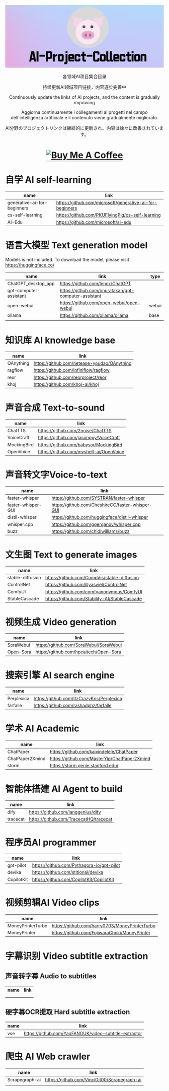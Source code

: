 ![](https://github.com/JambaHailar/AI-Project-Collection/blob/master/images/image1.jpg)

<p align="center">各领域AI项目集合目录</p>
<p align="center">持续更新AI领域项目链接，内容逐步完善中</p>
<p align="center">Continuously update the links of AI projects, and the content is gradually improving</p>
<p align="center">Aggiorna continuamente i collegamenti ai progetti nel campo dell'intelligenza artificiale e il contenuto viene gradualmente migliorato.</p>
<p align="center">AI分野のプロジェクトリンクは継続的に更新され、内容は徐々に改善されています。</p>

<h1 align="center"><a href="https://www.buymeacoffee.com/huaqiang11w" target="_blank"><img src="https://www.buymeacoffee.com/assets/img/custom_images/orange_img.png" alt="Buy Me A Coffee" style="height: 41px !important;width: 174px !important;box-shadow: 0px 3px 2px 0px rgba(190, 190, 190, 0.5) !important;-webkit-box-shadow: 0px 3px 2px 0px rgba(190, 190, 190, 0.5) !important;" ></a></h1>

# 自学 AI self-learning

| name                        | link                                                     |
| --------------------------- | -------------------------------------------------------- |
| generative-ai-for-beginners | https://github.com/microsoft/generative-ai-for-beginners |
| cs-self-learning            | https://github.com/PKUFlyingPig/cs-self-learning         |
| AI-Edu                      | https://github.com/microsoft/ai-edu                      |

# 语言大模型 Text generation model

Models is not included. To download the model, please visit https://huggingface.co/

| name                   | link                                                     | type  |
| ---------------------- | -------------------------------------------------------- | ----- |
| ChatGPT_desktop_app    | https://github.com/lencx/ChatGPT                         |       |
| gpt-computer-assistant | https://github.com/onuratakan/gpt-computer-assistant<br> |       |
| open-webui             | https://github.com/open-webui/open-webui                 | webui |
| ollama                 | https://github.com/ollama/ollama                         | base  |
|                        |                                                          |       |

# 知识库 AI knowledge base

| name      | link                                        |
| --------- | ------------------------------------------- |
| QAnything | https://github.com/netease-youdao/QAnything |
| ragflow   | https://github.com/infiniflow/ragflow       |
| reor      | https://github.com/reorproject/reor         |
| khoj      | https://github.com/khoj-ai/khoj             |

# 声音合成 Text-to-sound

| name        | link                                    |
| ----------- | --------------------------------------- |
| ChatTTS     | https://github.com/2noise/ChatTTS       |
| VoiceCraft  | https://github.com/jasonppy/VoiceCraft  |
| MockingBird | https://github.com/babysor/MockingBird  |
| OpenVoice   | https://github.com/myshell-ai/OpenVoice |

# 声音转文字Voice-to-text

| name               | link                                             |     |
| ------------------ | ------------------------------------------------ | --- |
| faster-whisper     | https://github.com/SYSTRAN/faster-whisper        |     |
| faster-whisper-GUI | https://github.com/CheshireCC/faster-whisper-GUI |     |
| distil-whisper     | https://github.com/huggingface/distil-whisper    |     |
| whisper.cpp        | https://github.com/ggerganov/whisper.cpp         |     |
| buzz               | https://github.com/chidiwilliams/buzz            |     |

# 文生图 Text to generate images

| name             | link                                          |
| ---------------- | --------------------------------------------- |
| stable-diffusion | https://github.com/CompVis/stable-diffusion   |
| ControlNet       | https://github.com/lllyasviel/ControlNet      |
| ComfyUI          | https://github.com/comfyanonymous/ComfyUI     |
| StableCascade    | https://github.com/Stability-AI/StableCascade |

# 视频生成 Video generation

| name      | link                                   |
| --------- | -------------------------------------- |
| SoraWebui | https://github.com/SoraWebui/SoraWebui |
| Open-Sora | https://github.com/hpcaitech/Open-Sora |

# 搜索引擎 AI search engine

| name       | link                                      |
| ---------- | ----------------------------------------- |
| Perplexica | https://github.com/ItzCrazyKns/Perplexica |
| farfalle   | https://github.com/rashadphz/farfalle     |
# 学术  AI Academic

| name            | link                                         |
| --------------- | -------------------------------------------- |
| ChatPaper       | https://github.com/kaixindelele/ChatPaper    |
| ChatPaper2Xmind | https://github.com/MasterYip/ChatPaper2Xmind |
| storm           | https://storm.genie.stanford.edu/            |

# 智能体搭建 AI Agent to build

| name     | link                                   |
| -------- | -------------------------------------- |
| dify     | https://github.com/langgenius/dify     |
| tracecat | https://github.com/TracecatHQ/tracecat |

# 程序员AI programmer

| name       | link                                      |
| ---------- | ----------------------------------------- |
| gpt-pilot  | https://github.com/Pythagora-io/gpt-pilot |
| devika     | https://github.com/stitionai/devika       |
| CopilotKit | https://github.com/CopilotKit/CopilotKit  |

# 视频剪辑AI Video clips

| name              | link                                           |
| ----------------- | ---------------------------------------------- |
| MoneyPrinterTurbo | https://github.com/harry0703/MoneyPrinterTurbo |
| MoneyPrinter      | https://github.com/FujiwaraChoki/MoneyPrinter  |

# 字幕识别 Video subtitle extraction
## 声音转字幕 Audio to subtitles

| name | link |
| ---- | ---- |
|      |      |
|      |      |

## 硬字幕OCR提取 Hard subtitle extraction

| name | link                                                  |
| ---- | ----------------------------------------------------- |
| vse  | https://github.com/YaoFANGUK/video-subtitle-extractor |

# 爬虫 AI Web crawler

| name           | link                                         |
| -------------- | -------------------------------------------- |
| Scrapegraph-ai | https://github.com/VinciGit00/Scrapegraph-ai |
|                |                                              |

